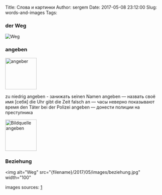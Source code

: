 Title: Слова и картинки
Author: sergem
Date: 2017-05-08 23:12:00
Slug: words-and-images
Tags: 


### der Weg 
<img alt="Weg" src="{filename}/2017/05/images/away-515102_640.jpg">


### angeben 
<img alt="angeber" src="http://quergedacht20.square7.ch/wp-content/uploads/2014/09/angeber.jpg" width="100">

zu niedrig angeben - занижать
seinen Namen angeben — назвать своё имя [себя] 
die Uhr gibt die Zeit falsch an — часы неверно показывают время 
den Täter bei der Polizei angeben — донести полиции на преступника 
 
<img alt="Bildquelle angeben" src="https://i.ytimg.com/vi/TnG2O65Xd-4/maxresdefault.jpg" width="100">


### Beziehung
<img alt="Weg" src="{filename}/2017/05/images/beziehung.jpg" width="100"


images sources: [1](https://pixabay.com/en/away-field-lane-landscape-nature-515102/)


